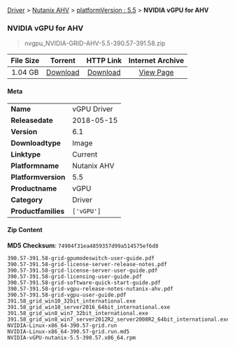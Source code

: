 
[Driver](/README.md)  >  [Nutanix AHV](/index/Driver/Nutanix_AHV.md)  >  [platformVersion : 5.5](/index/Driver/Nutanix_AHV/5.5.md)  >  **NVIDIA vGPU for AHV**


###    NVIDIA vGPU for AHV

> nvgpu_NVIDIA-GRID-AHV-5.5-390.57-391.58.zip   


| **File Size** | **Torrent**  | **HTTP Link** | **Internet Archive** |
|:-------------:|:------------:|:-------------:|:--------------------:|
| 1.04 GB |  [Download](https://archive.org/download/nvgpu_NVIDIA-GRID-AHV-5.5-390.57-391.58.zip/nvgpu_NVIDIA-GRID-AHV-5.5-390.57-391.58.zip_archive.torrent)       | [Download](https://archive.org/compress/nvgpu_NVIDIA-GRID-AHV-5.5-390.57-391.58.zip) | [View Page](https://archive.org/details/nvgpu_NVIDIA-GRID-AHV-5.5-390.57-391.58.zip)       |

#### Meta

<table>
<tr><td><strong>Name</strong></td><td>vGPU Driver</td></tr>
<tr><td><strong>Releasedate</strong></td><td>2018-05-15</td></tr>
<tr><td><strong>Version</strong></td><td>6.1</td></tr>
<tr><td><strong>Downloadtype</strong></td><td>Image</td></tr>
<tr><td><strong>Linktype</strong></td><td>Current</td></tr>
<tr><td><strong>Platformname</strong></td><td>Nutanix AHV</td></tr>
<tr><td><strong>Platformversion</strong></td><td>5.5</td></tr>
<tr><td><strong>Productname</strong></td><td>vGPU</td></tr>
<tr><td><strong>Category</strong></td><td>Driver</td></tr>
<tr><td><strong>Productfamilies</strong></td><td><code>['vGPU']</code></td></tr>
</table>

#### Zip Content

**MD5 Checksum**: `74904f31ea4859357d99a514575ef6d8`

```text
390.57-391.58-grid-gpumodeswitch-user-guide.pdf
390.57-391.58-grid-license-server-release-notes.pdf
390.57-391.58-grid-license-server-user-guide.pdf
390.57-391.58-grid-licensing-user-guide.pdf
390.57-391.58-grid-software-quick-start-guide.pdf
390.57-391.58-grid-vgpu-release-notes-nutanix-ahv.pdf
390.57-391.58-grid-vgpu-user-guide.pdf
391.58_grid_win10_32bit_international.exe
391.58_grid_win10_server2016_64bit_international.exe
391.58_grid_win8_win7_32bit_international.exe
391.58_grid_win8_win7_server2012R2_server2008R2_64bit_international.exe
NVIDIA-Linux-x86_64-390.57-grid.run
NVIDIA-Linux-x86_64-390.57-grid.run.md5
NVIDIA-vGPU-nutanix-5.5-390.57.x86_64.rpm
```
